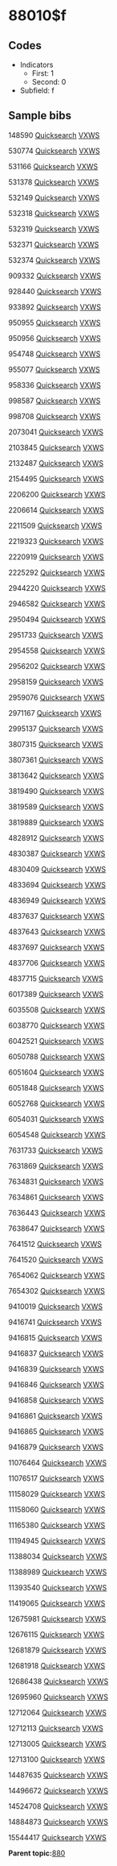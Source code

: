 # 88010$f

## Codes

-   Indicators
    -   First: 1
    -   Second: 0
-   Subfield: f

## Sample bibs

148590 [Quicksearch](https://search.library.yale.edu/catalog/148590) [VXWS](http://prodorbis.library.yale.edu:7014/vxws/GetHoldingsService?bibId=148590)

530774 [Quicksearch](https://search.library.yale.edu/catalog/530774) [VXWS](http://prodorbis.library.yale.edu:7014/vxws/GetHoldingsService?bibId=530774)

531166 [Quicksearch](https://search.library.yale.edu/catalog/531166) [VXWS](http://prodorbis.library.yale.edu:7014/vxws/GetHoldingsService?bibId=531166)

531378 [Quicksearch](https://search.library.yale.edu/catalog/531378) [VXWS](http://prodorbis.library.yale.edu:7014/vxws/GetHoldingsService?bibId=531378)

532149 [Quicksearch](https://search.library.yale.edu/catalog/532149) [VXWS](http://prodorbis.library.yale.edu:7014/vxws/GetHoldingsService?bibId=532149)

532318 [Quicksearch](https://search.library.yale.edu/catalog/532318) [VXWS](http://prodorbis.library.yale.edu:7014/vxws/GetHoldingsService?bibId=532318)

532319 [Quicksearch](https://search.library.yale.edu/catalog/532319) [VXWS](http://prodorbis.library.yale.edu:7014/vxws/GetHoldingsService?bibId=532319)

532371 [Quicksearch](https://search.library.yale.edu/catalog/532371) [VXWS](http://prodorbis.library.yale.edu:7014/vxws/GetHoldingsService?bibId=532371)

532374 [Quicksearch](https://search.library.yale.edu/catalog/532374) [VXWS](http://prodorbis.library.yale.edu:7014/vxws/GetHoldingsService?bibId=532374)

909332 [Quicksearch](https://search.library.yale.edu/catalog/909332) [VXWS](http://prodorbis.library.yale.edu:7014/vxws/GetHoldingsService?bibId=909332)

928440 [Quicksearch](https://search.library.yale.edu/catalog/928440) [VXWS](http://prodorbis.library.yale.edu:7014/vxws/GetHoldingsService?bibId=928440)

933892 [Quicksearch](https://search.library.yale.edu/catalog/933892) [VXWS](http://prodorbis.library.yale.edu:7014/vxws/GetHoldingsService?bibId=933892)

950955 [Quicksearch](https://search.library.yale.edu/catalog/950955) [VXWS](http://prodorbis.library.yale.edu:7014/vxws/GetHoldingsService?bibId=950955)

950956 [Quicksearch](https://search.library.yale.edu/catalog/950956) [VXWS](http://prodorbis.library.yale.edu:7014/vxws/GetHoldingsService?bibId=950956)

954748 [Quicksearch](https://search.library.yale.edu/catalog/954748) [VXWS](http://prodorbis.library.yale.edu:7014/vxws/GetHoldingsService?bibId=954748)

955077 [Quicksearch](https://search.library.yale.edu/catalog/955077) [VXWS](http://prodorbis.library.yale.edu:7014/vxws/GetHoldingsService?bibId=955077)

958336 [Quicksearch](https://search.library.yale.edu/catalog/958336) [VXWS](http://prodorbis.library.yale.edu:7014/vxws/GetHoldingsService?bibId=958336)

998587 [Quicksearch](https://search.library.yale.edu/catalog/998587) [VXWS](http://prodorbis.library.yale.edu:7014/vxws/GetHoldingsService?bibId=998587)

998708 [Quicksearch](https://search.library.yale.edu/catalog/998708) [VXWS](http://prodorbis.library.yale.edu:7014/vxws/GetHoldingsService?bibId=998708)

2073041 [Quicksearch](https://search.library.yale.edu/catalog/2073041) [VXWS](http://prodorbis.library.yale.edu:7014/vxws/GetHoldingsService?bibId=2073041)

2103845 [Quicksearch](https://search.library.yale.edu/catalog/2103845) [VXWS](http://prodorbis.library.yale.edu:7014/vxws/GetHoldingsService?bibId=2103845)

2132487 [Quicksearch](https://search.library.yale.edu/catalog/2132487) [VXWS](http://prodorbis.library.yale.edu:7014/vxws/GetHoldingsService?bibId=2132487)

2154495 [Quicksearch](https://search.library.yale.edu/catalog/2154495) [VXWS](http://prodorbis.library.yale.edu:7014/vxws/GetHoldingsService?bibId=2154495)

2206200 [Quicksearch](https://search.library.yale.edu/catalog/2206200) [VXWS](http://prodorbis.library.yale.edu:7014/vxws/GetHoldingsService?bibId=2206200)

2206614 [Quicksearch](https://search.library.yale.edu/catalog/2206614) [VXWS](http://prodorbis.library.yale.edu:7014/vxws/GetHoldingsService?bibId=2206614)

2211509 [Quicksearch](https://search.library.yale.edu/catalog/2211509) [VXWS](http://prodorbis.library.yale.edu:7014/vxws/GetHoldingsService?bibId=2211509)

2219323 [Quicksearch](https://search.library.yale.edu/catalog/2219323) [VXWS](http://prodorbis.library.yale.edu:7014/vxws/GetHoldingsService?bibId=2219323)

2220919 [Quicksearch](https://search.library.yale.edu/catalog/2220919) [VXWS](http://prodorbis.library.yale.edu:7014/vxws/GetHoldingsService?bibId=2220919)

2225292 [Quicksearch](https://search.library.yale.edu/catalog/2225292) [VXWS](http://prodorbis.library.yale.edu:7014/vxws/GetHoldingsService?bibId=2225292)

2944220 [Quicksearch](https://search.library.yale.edu/catalog/2944220) [VXWS](http://prodorbis.library.yale.edu:7014/vxws/GetHoldingsService?bibId=2944220)

2946582 [Quicksearch](https://search.library.yale.edu/catalog/2946582) [VXWS](http://prodorbis.library.yale.edu:7014/vxws/GetHoldingsService?bibId=2946582)

2950494 [Quicksearch](https://search.library.yale.edu/catalog/2950494) [VXWS](http://prodorbis.library.yale.edu:7014/vxws/GetHoldingsService?bibId=2950494)

2951733 [Quicksearch](https://search.library.yale.edu/catalog/2951733) [VXWS](http://prodorbis.library.yale.edu:7014/vxws/GetHoldingsService?bibId=2951733)

2954558 [Quicksearch](https://search.library.yale.edu/catalog/2954558) [VXWS](http://prodorbis.library.yale.edu:7014/vxws/GetHoldingsService?bibId=2954558)

2956202 [Quicksearch](https://search.library.yale.edu/catalog/2956202) [VXWS](http://prodorbis.library.yale.edu:7014/vxws/GetHoldingsService?bibId=2956202)

2958159 [Quicksearch](https://search.library.yale.edu/catalog/2958159) [VXWS](http://prodorbis.library.yale.edu:7014/vxws/GetHoldingsService?bibId=2958159)

2959076 [Quicksearch](https://search.library.yale.edu/catalog/2959076) [VXWS](http://prodorbis.library.yale.edu:7014/vxws/GetHoldingsService?bibId=2959076)

2971167 [Quicksearch](https://search.library.yale.edu/catalog/2971167) [VXWS](http://prodorbis.library.yale.edu:7014/vxws/GetHoldingsService?bibId=2971167)

2995137 [Quicksearch](https://search.library.yale.edu/catalog/2995137) [VXWS](http://prodorbis.library.yale.edu:7014/vxws/GetHoldingsService?bibId=2995137)

3807315 [Quicksearch](https://search.library.yale.edu/catalog/3807315) [VXWS](http://prodorbis.library.yale.edu:7014/vxws/GetHoldingsService?bibId=3807315)

3807361 [Quicksearch](https://search.library.yale.edu/catalog/3807361) [VXWS](http://prodorbis.library.yale.edu:7014/vxws/GetHoldingsService?bibId=3807361)

3813642 [Quicksearch](https://search.library.yale.edu/catalog/3813642) [VXWS](http://prodorbis.library.yale.edu:7014/vxws/GetHoldingsService?bibId=3813642)

3819490 [Quicksearch](https://search.library.yale.edu/catalog/3819490) [VXWS](http://prodorbis.library.yale.edu:7014/vxws/GetHoldingsService?bibId=3819490)

3819589 [Quicksearch](https://search.library.yale.edu/catalog/3819589) [VXWS](http://prodorbis.library.yale.edu:7014/vxws/GetHoldingsService?bibId=3819589)

3819889 [Quicksearch](https://search.library.yale.edu/catalog/3819889) [VXWS](http://prodorbis.library.yale.edu:7014/vxws/GetHoldingsService?bibId=3819889)

4828912 [Quicksearch](https://search.library.yale.edu/catalog/4828912) [VXWS](http://prodorbis.library.yale.edu:7014/vxws/GetHoldingsService?bibId=4828912)

4830387 [Quicksearch](https://search.library.yale.edu/catalog/4830387) [VXWS](http://prodorbis.library.yale.edu:7014/vxws/GetHoldingsService?bibId=4830387)

4830409 [Quicksearch](https://search.library.yale.edu/catalog/4830409) [VXWS](http://prodorbis.library.yale.edu:7014/vxws/GetHoldingsService?bibId=4830409)

4833694 [Quicksearch](https://search.library.yale.edu/catalog/4833694) [VXWS](http://prodorbis.library.yale.edu:7014/vxws/GetHoldingsService?bibId=4833694)

4836949 [Quicksearch](https://search.library.yale.edu/catalog/4836949) [VXWS](http://prodorbis.library.yale.edu:7014/vxws/GetHoldingsService?bibId=4836949)

4837637 [Quicksearch](https://search.library.yale.edu/catalog/4837637) [VXWS](http://prodorbis.library.yale.edu:7014/vxws/GetHoldingsService?bibId=4837637)

4837643 [Quicksearch](https://search.library.yale.edu/catalog/4837643) [VXWS](http://prodorbis.library.yale.edu:7014/vxws/GetHoldingsService?bibId=4837643)

4837697 [Quicksearch](https://search.library.yale.edu/catalog/4837697) [VXWS](http://prodorbis.library.yale.edu:7014/vxws/GetHoldingsService?bibId=4837697)

4837706 [Quicksearch](https://search.library.yale.edu/catalog/4837706) [VXWS](http://prodorbis.library.yale.edu:7014/vxws/GetHoldingsService?bibId=4837706)

4837715 [Quicksearch](https://search.library.yale.edu/catalog/4837715) [VXWS](http://prodorbis.library.yale.edu:7014/vxws/GetHoldingsService?bibId=4837715)

6017389 [Quicksearch](https://search.library.yale.edu/catalog/6017389) [VXWS](http://prodorbis.library.yale.edu:7014/vxws/GetHoldingsService?bibId=6017389)

6035508 [Quicksearch](https://search.library.yale.edu/catalog/6035508) [VXWS](http://prodorbis.library.yale.edu:7014/vxws/GetHoldingsService?bibId=6035508)

6038770 [Quicksearch](https://search.library.yale.edu/catalog/6038770) [VXWS](http://prodorbis.library.yale.edu:7014/vxws/GetHoldingsService?bibId=6038770)

6042521 [Quicksearch](https://search.library.yale.edu/catalog/6042521) [VXWS](http://prodorbis.library.yale.edu:7014/vxws/GetHoldingsService?bibId=6042521)

6050788 [Quicksearch](https://search.library.yale.edu/catalog/6050788) [VXWS](http://prodorbis.library.yale.edu:7014/vxws/GetHoldingsService?bibId=6050788)

6051604 [Quicksearch](https://search.library.yale.edu/catalog/6051604) [VXWS](http://prodorbis.library.yale.edu:7014/vxws/GetHoldingsService?bibId=6051604)

6051848 [Quicksearch](https://search.library.yale.edu/catalog/6051848) [VXWS](http://prodorbis.library.yale.edu:7014/vxws/GetHoldingsService?bibId=6051848)

6052768 [Quicksearch](https://search.library.yale.edu/catalog/6052768) [VXWS](http://prodorbis.library.yale.edu:7014/vxws/GetHoldingsService?bibId=6052768)

6054031 [Quicksearch](https://search.library.yale.edu/catalog/6054031) [VXWS](http://prodorbis.library.yale.edu:7014/vxws/GetHoldingsService?bibId=6054031)

6054548 [Quicksearch](https://search.library.yale.edu/catalog/6054548) [VXWS](http://prodorbis.library.yale.edu:7014/vxws/GetHoldingsService?bibId=6054548)

7631733 [Quicksearch](https://search.library.yale.edu/catalog/7631733) [VXWS](http://prodorbis.library.yale.edu:7014/vxws/GetHoldingsService?bibId=7631733)

7631869 [Quicksearch](https://search.library.yale.edu/catalog/7631869) [VXWS](http://prodorbis.library.yale.edu:7014/vxws/GetHoldingsService?bibId=7631869)

7634831 [Quicksearch](https://search.library.yale.edu/catalog/7634831) [VXWS](http://prodorbis.library.yale.edu:7014/vxws/GetHoldingsService?bibId=7634831)

7634861 [Quicksearch](https://search.library.yale.edu/catalog/7634861) [VXWS](http://prodorbis.library.yale.edu:7014/vxws/GetHoldingsService?bibId=7634861)

7636443 [Quicksearch](https://search.library.yale.edu/catalog/7636443) [VXWS](http://prodorbis.library.yale.edu:7014/vxws/GetHoldingsService?bibId=7636443)

7638647 [Quicksearch](https://search.library.yale.edu/catalog/7638647) [VXWS](http://prodorbis.library.yale.edu:7014/vxws/GetHoldingsService?bibId=7638647)

7641512 [Quicksearch](https://search.library.yale.edu/catalog/7641512) [VXWS](http://prodorbis.library.yale.edu:7014/vxws/GetHoldingsService?bibId=7641512)

7641520 [Quicksearch](https://search.library.yale.edu/catalog/7641520) [VXWS](http://prodorbis.library.yale.edu:7014/vxws/GetHoldingsService?bibId=7641520)

7654062 [Quicksearch](https://search.library.yale.edu/catalog/7654062) [VXWS](http://prodorbis.library.yale.edu:7014/vxws/GetHoldingsService?bibId=7654062)

7654302 [Quicksearch](https://search.library.yale.edu/catalog/7654302) [VXWS](http://prodorbis.library.yale.edu:7014/vxws/GetHoldingsService?bibId=7654302)

9410019 [Quicksearch](https://search.library.yale.edu/catalog/9410019) [VXWS](http://prodorbis.library.yale.edu:7014/vxws/GetHoldingsService?bibId=9410019)

9416741 [Quicksearch](https://search.library.yale.edu/catalog/9416741) [VXWS](http://prodorbis.library.yale.edu:7014/vxws/GetHoldingsService?bibId=9416741)

9416815 [Quicksearch](https://search.library.yale.edu/catalog/9416815) [VXWS](http://prodorbis.library.yale.edu:7014/vxws/GetHoldingsService?bibId=9416815)

9416837 [Quicksearch](https://search.library.yale.edu/catalog/9416837) [VXWS](http://prodorbis.library.yale.edu:7014/vxws/GetHoldingsService?bibId=9416837)

9416839 [Quicksearch](https://search.library.yale.edu/catalog/9416839) [VXWS](http://prodorbis.library.yale.edu:7014/vxws/GetHoldingsService?bibId=9416839)

9416846 [Quicksearch](https://search.library.yale.edu/catalog/9416846) [VXWS](http://prodorbis.library.yale.edu:7014/vxws/GetHoldingsService?bibId=9416846)

9416858 [Quicksearch](https://search.library.yale.edu/catalog/9416858) [VXWS](http://prodorbis.library.yale.edu:7014/vxws/GetHoldingsService?bibId=9416858)

9416861 [Quicksearch](https://search.library.yale.edu/catalog/9416861) [VXWS](http://prodorbis.library.yale.edu:7014/vxws/GetHoldingsService?bibId=9416861)

9416865 [Quicksearch](https://search.library.yale.edu/catalog/9416865) [VXWS](http://prodorbis.library.yale.edu:7014/vxws/GetHoldingsService?bibId=9416865)

9416879 [Quicksearch](https://search.library.yale.edu/catalog/9416879) [VXWS](http://prodorbis.library.yale.edu:7014/vxws/GetHoldingsService?bibId=9416879)

11076464 [Quicksearch](https://search.library.yale.edu/catalog/11076464) [VXWS](http://prodorbis.library.yale.edu:7014/vxws/GetHoldingsService?bibId=11076464)

11076517 [Quicksearch](https://search.library.yale.edu/catalog/11076517) [VXWS](http://prodorbis.library.yale.edu:7014/vxws/GetHoldingsService?bibId=11076517)

11158029 [Quicksearch](https://search.library.yale.edu/catalog/11158029) [VXWS](http://prodorbis.library.yale.edu:7014/vxws/GetHoldingsService?bibId=11158029)

11158060 [Quicksearch](https://search.library.yale.edu/catalog/11158060) [VXWS](http://prodorbis.library.yale.edu:7014/vxws/GetHoldingsService?bibId=11158060)

11165380 [Quicksearch](https://search.library.yale.edu/catalog/11165380) [VXWS](http://prodorbis.library.yale.edu:7014/vxws/GetHoldingsService?bibId=11165380)

11194945 [Quicksearch](https://search.library.yale.edu/catalog/11194945) [VXWS](http://prodorbis.library.yale.edu:7014/vxws/GetHoldingsService?bibId=11194945)

11388034 [Quicksearch](https://search.library.yale.edu/catalog/11388034) [VXWS](http://prodorbis.library.yale.edu:7014/vxws/GetHoldingsService?bibId=11388034)

11388989 [Quicksearch](https://search.library.yale.edu/catalog/11388989) [VXWS](http://prodorbis.library.yale.edu:7014/vxws/GetHoldingsService?bibId=11388989)

11393540 [Quicksearch](https://search.library.yale.edu/catalog/11393540) [VXWS](http://prodorbis.library.yale.edu:7014/vxws/GetHoldingsService?bibId=11393540)

11419065 [Quicksearch](https://search.library.yale.edu/catalog/11419065) [VXWS](http://prodorbis.library.yale.edu:7014/vxws/GetHoldingsService?bibId=11419065)

12675981 [Quicksearch](https://search.library.yale.edu/catalog/12675981) [VXWS](http://prodorbis.library.yale.edu:7014/vxws/GetHoldingsService?bibId=12675981)

12676115 [Quicksearch](https://search.library.yale.edu/catalog/12676115) [VXWS](http://prodorbis.library.yale.edu:7014/vxws/GetHoldingsService?bibId=12676115)

12681879 [Quicksearch](https://search.library.yale.edu/catalog/12681879) [VXWS](http://prodorbis.library.yale.edu:7014/vxws/GetHoldingsService?bibId=12681879)

12681918 [Quicksearch](https://search.library.yale.edu/catalog/12681918) [VXWS](http://prodorbis.library.yale.edu:7014/vxws/GetHoldingsService?bibId=12681918)

12686438 [Quicksearch](https://search.library.yale.edu/catalog/12686438) [VXWS](http://prodorbis.library.yale.edu:7014/vxws/GetHoldingsService?bibId=12686438)

12695960 [Quicksearch](https://search.library.yale.edu/catalog/12695960) [VXWS](http://prodorbis.library.yale.edu:7014/vxws/GetHoldingsService?bibId=12695960)

12712064 [Quicksearch](https://search.library.yale.edu/catalog/12712064) [VXWS](http://prodorbis.library.yale.edu:7014/vxws/GetHoldingsService?bibId=12712064)

12712113 [Quicksearch](https://search.library.yale.edu/catalog/12712113) [VXWS](http://prodorbis.library.yale.edu:7014/vxws/GetHoldingsService?bibId=12712113)

12713005 [Quicksearch](https://search.library.yale.edu/catalog/12713005) [VXWS](http://prodorbis.library.yale.edu:7014/vxws/GetHoldingsService?bibId=12713005)

12713100 [Quicksearch](https://search.library.yale.edu/catalog/12713100) [VXWS](http://prodorbis.library.yale.edu:7014/vxws/GetHoldingsService?bibId=12713100)

14487635 [Quicksearch](https://search.library.yale.edu/catalog/14487635) [VXWS](http://prodorbis.library.yale.edu:7014/vxws/GetHoldingsService?bibId=14487635)

14496672 [Quicksearch](https://search.library.yale.edu/catalog/14496672) [VXWS](http://prodorbis.library.yale.edu:7014/vxws/GetHoldingsService?bibId=14496672)

14524708 [Quicksearch](https://search.library.yale.edu/catalog/14524708) [VXWS](http://prodorbis.library.yale.edu:7014/vxws/GetHoldingsService?bibId=14524708)

14884873 [Quicksearch](https://search.library.yale.edu/catalog/14884873) [VXWS](http://prodorbis.library.yale.edu:7014/vxws/GetHoldingsService?bibId=14884873)

15544417 [Quicksearch](https://search.library.yale.edu/catalog/15544417) [VXWS](http://prodorbis.library.yale.edu:7014/vxws/GetHoldingsService?bibId=15544417)

**Parent topic:**[880](../../tags/880/880.md)

